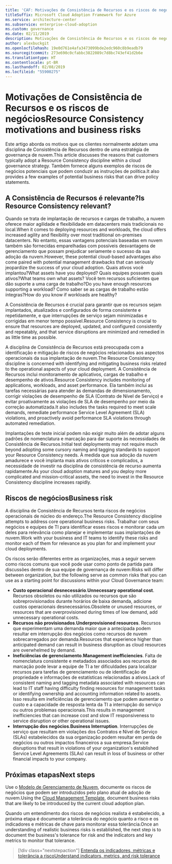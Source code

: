 ```yaml
---
title: 'CAF: Motivações de Consistência de Recursos e os riscos de negócios'
titleSuffix: Microsoft Cloud Adoption Framework for Azure
ms.service: architecture-center
ms.subservice: enterprise-cloud-adoption
ms.custom: governance
ms.date: 02/11/2019
description: Motivações de Consistência de Recursos e os riscos de negócios
author: alexbuckgit
ms.openlocfilehash: 19e0d761e4afa3473099bde2edc960c8b9eadb79
ms.sourcegitcommit: 273e690c0cfabbc3822089c7d8bc743ef41d2b6e
ms.translationtype: HT
ms.contentlocale: pt-BR
ms.lasthandoff: 02/08/2019
ms.locfileid: "55900275"
---
```

# <a name="resource-consistency-motivations-and-business-risks"></a><span data-ttu-id="7b1e8-103">Motivações de Consistência de Recursos e os riscos de negócios</span><span class="sxs-lookup"><span data-stu-id="7b1e8-103">Resource Consistency motivations and business risks</span></span>

<span data-ttu-id="7b1e8-104">Este artigo aborda os motivos que os clientes normalmente adotam uma disciplina de Consistência de Recursos dentro de uma estratégia de governança de nuvem.</span><span class="sxs-lookup"><span data-stu-id="7b1e8-104">This article discusses the reasons that customers typically adopt a Resource Consistency discipline within a cloud governance strategy.</span></span> <span data-ttu-id="7b1e8-105">Também fornece alguns exemplos de riscos de negócios potenciais que podem conduzir as instruções de política.</span><span class="sxs-lookup"><span data-stu-id="7b1e8-105">It also provides a few examples of potential business risks that can drive policy statements.</span></span>

<!-- markdownlint-disable MD026 -->

## <a name="is-resource-consistency-relevant"></a><span data-ttu-id="7b1e8-106">A Consistência de Recursos é relevante?</span><span class="sxs-lookup"><span data-stu-id="7b1e8-106">Is Resource Consistency relevant?</span></span>

<span data-ttu-id="7b1e8-107">Quando se trata de implantação de recursos e cargas de trabalho, a nuvem oferece maior agilidade e flexibilidade em datacenters mais tradicionais no local.</span><span class="sxs-lookup"><span data-stu-id="7b1e8-107">When it comes to deploying resources and workloads, the cloud offers increased agility and flexibility over most traditional on-premises datacenters.</span></span> <span data-ttu-id="7b1e8-108">No entanto, essas vantagens potenciais baseadas em nuvem também são fornecidas emparelhadas com possíveis desvantagens de gerenciamento que possam prejudicar seriamente o sucesso da sua adoção da nuvem.</span><span class="sxs-lookup"><span data-stu-id="7b1e8-108">However, these potential cloud-based advantages also come paired with potential management drawbacks that can seriously jeopardize the success of your cloud adoption.</span></span> <span data-ttu-id="7b1e8-109">Quais ativos você implantou?</span><span class="sxs-lookup"><span data-stu-id="7b1e8-109">What assets have you deployed?</span></span> <span data-ttu-id="7b1e8-110">Quais equipes possuem quais ativos?</span><span class="sxs-lookup"><span data-stu-id="7b1e8-110">What teams own what assets?</span></span> <span data-ttu-id="7b1e8-111">Você tem recursos suficientes que dão suporte a uma carga de trabalho?</span><span class="sxs-lookup"><span data-stu-id="7b1e8-111">Do you have enough resources supporting a workload?</span></span> <span data-ttu-id="7b1e8-112">Como saber se as cargas de trabalho estão íntegras?</span><span class="sxs-lookup"><span data-stu-id="7b1e8-112">How do you know if workloads are healthy?</span></span>

<span data-ttu-id="7b1e8-113">A Consistência de Recursos é crucial para garantir que os recursos sejam implantados, atualizados e configurados de forma consistente e repetidamente, e que interrupções de serviço sejam minimizadas e corrigidas em menor tempo possível.</span><span class="sxs-lookup"><span data-stu-id="7b1e8-113">Resource Consistency is crucial to ensure that resources are deployed, updated, and configured consistently and repeatably, and that service disruptions are minimized and remedied in as little time as possible.</span></span>

<span data-ttu-id="7b1e8-114">A disciplina de Consistência de Recursos está preocupada com a identificação e mitigação de riscos de negócios relacionados aos aspectos operacionais da sua implantação de nuvem.</span><span class="sxs-lookup"><span data-stu-id="7b1e8-114">The Resource Consistency discipline is concerned with identifying and mitigating business risks related to the operational aspects of your cloud deployment.</span></span> <span data-ttu-id="7b1e8-115">A Consistência de Recursos inclui monitoramento de aplicativos, cargas de trabalho e desempenho de ativos.</span><span class="sxs-lookup"><span data-stu-id="7b1e8-115">Resource Consistency includes monitoring of applications, workloads, and asset performance.</span></span> <span data-ttu-id="7b1e8-116">Ela também inclui as tarefas necessárias para atender às demandas de dimensionamento, corrigir violações de desempenho de SLA (Contrato de Nível de Serviço) e evitar proativamente as violações de SLA de desempenho por meio da correção automatizada.</span><span class="sxs-lookup"><span data-stu-id="7b1e8-116">It also includes the tasks required to meet scale demands, remediate performance Service Level Agreement (SLA) violations, and proactively avoid performance SLA violations through automated remediation.</span></span>

<span data-ttu-id="7b1e8-117">Implantações de teste inicial podem não exigir muito além de adotar alguns padrões de nomenclatura e marcação para dar suporte às necessidades de Consistência de Recursos.</span><span class="sxs-lookup"><span data-stu-id="7b1e8-117">Initial test deployments may not require much beyond adopting some cursory naming and tagging standards to support your Resource Consistency needs.</span></span> <span data-ttu-id="7b1e8-118">À medida que sua adoção da nuvem amadurece e você implanta mais ativos críticos e complicados, a necessidade de investir na disciplina de consistência de recurso aumenta rapidamente.</span><span class="sxs-lookup"><span data-stu-id="7b1e8-118">As your cloud adoption matures and you deploy more complicated and mission-critical assets, the need to invest in the Resource Consistency discipline increases rapidly.</span></span>

## <a name="business-risk"></a><span data-ttu-id="7b1e8-119">Riscos de negócios</span><span class="sxs-lookup"><span data-stu-id="7b1e8-119">Business risk</span></span>

<span data-ttu-id="7b1e8-120">A disciplina de Consistência de Recursos tenta riscos de negócios operacionais de núcleo do endereço.</span><span class="sxs-lookup"><span data-stu-id="7b1e8-120">The Resource Consistency discipline attempts to address core operational business risks.</span></span> <span data-ttu-id="7b1e8-121">Trabalhar com seus negócios e equipes de TI para identificar esses riscos e monitorar cada um deles para relevância como planejar e implementar suas implantações de nuvem.</span><span class="sxs-lookup"><span data-stu-id="7b1e8-121">Work with your business and IT teams to identify these risks and monitor each of them for relevance as you plan for and implement your cloud deployments.</span></span>

<span data-ttu-id="7b1e8-122">Os riscos serão diferentes entre as organizações, mas a seguir servem como riscos comuns que você pode usar como ponto de partida para discussões dentro de sua equipe de governança de nuvem:</span><span class="sxs-lookup"><span data-stu-id="7b1e8-122">Risks will differ between organization, but the following serve as common risks that you can use as a starting point for discussions within your Cloud Governance team:</span></span>

- <span data-ttu-id="7b1e8-123">**Custo operacional desnecessário**.</span><span class="sxs-lookup"><span data-stu-id="7b1e8-123">**Unnecessary operational cost**.</span></span> <span data-ttu-id="7b1e8-124">Recursos obsoletos ou não utilizados ou recursos que são sobreprovisionados durante horários de baixa demanda, adicione custos operacionais desnecessários.</span><span class="sxs-lookup"><span data-stu-id="7b1e8-124">Obsolete or unused resources, or resources that are overprovisioned during times of low demand, add unnecessary operational costs.</span></span>
- <span data-ttu-id="7b1e8-125">**Recursos não provisionados**.</span><span class="sxs-lookup"><span data-stu-id="7b1e8-125">**Underprovisioned resources**.</span></span> <span data-ttu-id="7b1e8-126">Recursos que experimentam uma demanda maior que a antecipada podem resultar em interrupção dos negócios como recursos de nuvem sobrecarregados por demanda.</span><span class="sxs-lookup"><span data-stu-id="7b1e8-126">Resources that experience higher than anticipated demand can result in business disruption as cloud resources are overwhelmed by demand.</span></span>
- <span data-ttu-id="7b1e8-127">**Ineficiências de gerenciamento**.</span><span class="sxs-lookup"><span data-stu-id="7b1e8-127">**Management inefficiencies**.</span></span> <span data-ttu-id="7b1e8-128">Falta de nomenclatura consistente e metadados associados aos recursos de marcação pode levar a equipe de TI a ter dificuldades para localizar recursos para tarefas de gerenciamento ou de identificação de propriedade e informações de estatísticas relacionadas a ativos.</span><span class="sxs-lookup"><span data-stu-id="7b1e8-128">Lack of consistent naming and tagging metadata associated with resources can lead to IT staff having difficulty finding resources for management tasks or identifying ownership and accounting information related to assets.</span></span> <span data-ttu-id="7b1e8-129">Isso resulta em ineficiências de gerenciamento que podem aumentar o custo e a capacidade de resposta lenta da TI a interrupção do serviço ou outros problemas operacionais.</span><span class="sxs-lookup"><span data-stu-id="7b1e8-129">This results in management inefficiencies that can increase cost and slow IT responsiveness to service disruption or other operational issues.</span></span>
- <span data-ttu-id="7b1e8-130">**Interrupção dos negócios**.</span><span class="sxs-lookup"><span data-stu-id="7b1e8-130">**Business Interruption**.</span></span> <span data-ttu-id="7b1e8-131">Interrupções de serviço que resultam em violações dos Contratos e Nível de Serviço (SLAs) estabelecidos da sua organização podem resultar em perda de negócios ou outros impactos financeiros a sua empresa.</span><span class="sxs-lookup"><span data-stu-id="7b1e8-131">Service disruptions that result in violations of your organization's established Service Level Agreements (SLAs) can result in loss of business or other financial impacts to your company.</span></span>

## <a name="next-steps"></a><span data-ttu-id="7b1e8-132">Próximas etapas</span><span class="sxs-lookup"><span data-stu-id="7b1e8-132">Next steps</span></span>

<span data-ttu-id="7b1e8-133">Use o [Modelo de Gerenciamento de Nuvem](./template.md), documente os riscos de negócios que podem ser introduzidos pelo plano atual de adoção de nuvem.</span><span class="sxs-lookup"><span data-stu-id="7b1e8-133">Using the [Cloud Management Template](./template.md), document business risks that are likely to be introduced by the current cloud adoption plan.</span></span>

<span data-ttu-id="7b1e8-134">Quando um entendimento dos riscos de negócios realista é estabelecido, a próxima etapa é documentar a tolerância do negócio quanto a risco e os indicadores e métricas de chave para monitorar essa tolerância.</span><span class="sxs-lookup"><span data-stu-id="7b1e8-134">Once an understanding of realistic business risks is established, the next step is to document the business's tolerance for risk and the indicators and key metrics to monitor that tolerance.</span></span>

> [!div class="nextstepaction"]
> [<span data-ttu-id="7b1e8-135">Entenda os indicadores, métricas e tolerância a risco</span><span class="sxs-lookup"><span data-stu-id="7b1e8-135">Understand indicators, metrics, and risk tolerance</span></span>](./metrics-tolerance.md)

